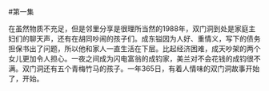 #第一集

在虽然物质不充足，但是邻里分享是很理所当然的1988年，双门洞到处是家庭主妇们的聊天声，还有在胡同吵闹的孩子们。成东镒因为人好、重情义，写下的债务担保书出了问题，所以他和家人一直生活在下层。比起经济困难，成天吵架的两个女儿更加令人担心。一夜之间成为闪电富翁的成钧家，美兰对不会花钱的成钧很不满。双门洞还有五个青梅竹马的孩子。一年365日，有着人情味的双门洞故事开始了，开始。
